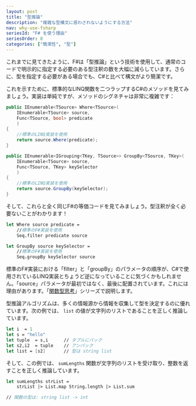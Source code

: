 ```yaml
---
layout: post
title: "型推論"
description: "複雑な型構文に惑わされないようにする方法"
nav: why-use-fsharp
seriesId: "F# を使う理由"
seriesOrder: 8
categories: ["簡潔性", "型"]
---
```


これまでに見てきたように、F#は「型推論」という技術を使用して、通常のコードで明示的に指定する必要のある型注釈の数を大幅に減らしています。さらに、型を指定する必要がある場合でも、C#と比べて構文がより簡潔です。

これを示すために、標準的なLINQ関数を二つラップするC#のメソッドを見てみましょう。実装は単純ですが、メソッドのシグネチャは非常に複雑です：

```csharp
public IEnumerable<TSource> Where<TSource>(
    IEnumerable<TSource> source,
    Func<TSource, bool> predicate
    )
{
    //標準のLINQ実装を使用
    return source.Where(predicate);
}

public IEnumerable<IGrouping<TKey, TSource>> GroupBy<TSource, TKey>(
    IEnumerable<TSource> source,
    Func<TSource, TKey> keySelector
    )
{
    //標準のLINQ実装を使用
    return source.GroupBy(keySelector);
}
```

そして、これらと全く同じF#の等価コードを見てみましょう。型注釈が全く必要ないことがわかります！

```fsharp
let Where source predicate = 
    //標準のF#実装を使用
    Seq.filter predicate source

let GroupBy source keySelector = 
    //標準のF#実装を使用
    Seq.groupBy keySelector source
```
	
<div class="alert alert-info">	
標準のF#実装における「filter」と「groupBy」のパラメータの順序が、C#で使用されているLINQ実装とちょうど逆になっていることに気づくかもしれません。「source」パラメータが最初ではなく、最後に配置されています。これには理由があります。「<a href="/series/thinking-functionally.html">関数型思考</a>」シリーズで説明します。
</div>

型推論アルゴリズムは、多くの情報源から情報を収集して型を決定するのに優れています。次の例では、 `list` の値が文字列のリストであることを正しく推論しています。

```fsharp
let i  = 1
let s = "hello"
let tuple  = s,i      // タプルにパック   
let s2,i2  = tuple    // アンパック
let list = [s2]       // 型は string list
```

そして、この例では、 `sumLengths` 関数が文字列のリストを受け取り、整数を返すことを正しく推論しています。

```fsharp
let sumLengths strList = 
    strList |> List.map String.length |> List.sum

// 関数の型は: string list -> int
```


